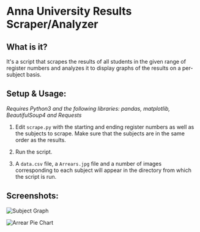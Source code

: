 # Anna University Results Scraper/Analyzer

## What is it?

It's a script that scrapes the results of all students in the given range of register numbers and analyzes it to display graphs of the results on a per-subject basis.

## Setup & Usage:

_Requires Python3 and the following libraries: pandas, matplotlib, BeautifulSoup4 and Requests_

1. Edit `scrape.py` with the starting and ending register numbers as well as the subjects to scrape. Make sure that the subjects are in the same order as the results.

2. Run the script.

3. A `data.csv` file, a `Arrears.jpg` file and a number of images corresponding to each subject will appear in the directory from which the script is run.

## Screenshots:

![Subject Graph](https://i.imgur.com/Vqu8v8y.jpg)

![Arrear Pie Chart](https://i.imgur.com/aJSNY9W.jpg)
